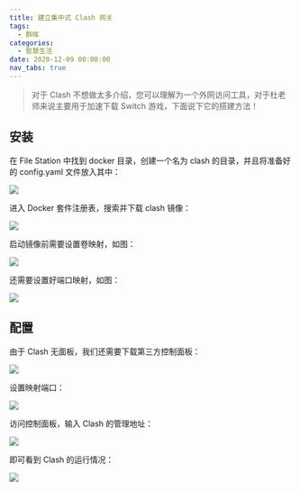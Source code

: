 ```yaml
---
title: 建立集中式 Clash 网关
tags:
  - 群晖
categories:
  - 智慧生活
date: 2020-12-09 00:00:00
nav_tabs: true
---
```


> 对于 Clash 不想做太多介绍，您可以理解为一个外网访问工具，对于杜老师来说主要用于加速下载 Switch 游戏，下面说下它的搭建方法！

<!-- more -->

## 安装

在 File Station 中找到 docker 目录，创建一个名为 clash 的目录，并且将准备好的 config.yaml 文件放入其中：

![](https://cdn.dusays.com/2020/12/290-1.jpg)

进入 Docker 套件注册表，搜索并下载 clash 镜像：

![](https://cdn.dusays.com/2020/12/290-2.jpg)

启动镜像前需要设置卷映射，如图：

![](https://cdn.dusays.com/2020/12/290-3.jpg)

还需要设置好端口映射，如图：

![](https://cdn.dusays.com/2020/12/290-4.jpg)

## 配置

由于 Clash 无面板，我们还需要下载第三方控制面板：

![](https://cdn.dusays.com/2020/12/290-5.jpg)

设置映射端口：

![](https://cdn.dusays.com/2020/12/290-6.jpg)

访问控制面板，输入 Clash 的管理地址：

![](https://cdn.dusays.com/2020/12/290-7.jpg)

即可看到 Clash 的运行情况：

![](https://cdn.dusays.com/2020/12/290-8.jpg)